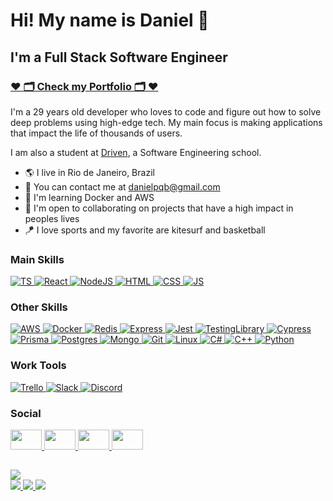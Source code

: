 Hi! My name is Daniel 👋
========================

I'm a Full Stack Software Engineer
----------------------------------

### <a href="https://danielpqb-profile.vercel.app/portfolio" target="_blank">♥️ 🗂️ Check my Portfolio 🗂️ ♥️</a>

I'm a 29 years old developer who loves to code and figure out how to solve deep problems using high-edge tech.
My main focus is making applications that impact the life of thousands of users.

I am also a student at [Driven](https://www.driven.com.br/), a Software Engineering school.

* 🌎 I live in Rio de Janeiro, Brazil
* 📧 You can contact me at [danielpqb@gmail.com](mailto:danielpqb@gmail.com)
* 🧠 I'm learning Docker and AWS
* 🤝 I'm open to collaborating on projects that have a high impact in peoples lives
* 🪁 I love sports and my favorite are kitesurf and basketball

### Main Skills

<div>
  <a href="#">
    <img src="https://img.shields.io/badge/typescript-%23007ACC.svg?style=for-the-badge&logo=typescript&logoColor=white" alt="TS" />
  </a>
  <a href="#">
    <img src="https://img.shields.io/badge/react-%2320232a.svg?style=for-the-badge&logo=react&logoColor=%2361DAFB" alt="React" />
  </a>
  <a href="#">
    <img src="https://img.shields.io/badge/node.js-6DA55F?style=for-the-badge&logo=node.js&logoColor=white" alt="NodeJS" />
  </a>
  <a href="#">
    <img src="https://img.shields.io/badge/html5-%23E34F26.svg?style=for-the-badge&logo=html5&logoColor=white" alt="HTML" />
  </a>
  <a href="#">
    <img src="https://img.shields.io/badge/css3-%231572B6.svg?style=for-the-badge&logo=css3&logoColor=white" alt="CSS" />
  </a>
  <a href="#">
    <img src="https://img.shields.io/badge/javascript-%23323330.svg?style=for-the-badge&logo=javascript&logoColor=%23F7DF1E" alt="JS" />
  </a> 
</div>

### Other Skills

<div>
  <a href="#">
    <img src="https://img.shields.io/badge/AWS-%23FF9900.svg?style=for-the-badge&logo=amazon-aws&logoColor=white" alt="AWS" />
  </a>
  <a href="#">
    <img src="https://img.shields.io/badge/docker-%230db7ed.svg?style=for-the-badge&logo=docker&logoColor=white" alt="Docker" />
  </a>
  <a href="#">
    <img src="https://img.shields.io/badge/redis-%23DD0031.svg?style=for-the-badge&logo=redis&logoColor=white" alt="Redis" />
  </a>
  <a href="#">
    <img src="https://img.shields.io/badge/express.js-%23404d59.svg?style=for-the-badge&logo=express&logoColor=%2361DAFB" alt="Express" />
  </a>
  <a href="#">
    <img src="https://img.shields.io/badge/-jest-%23C21325?style=for-the-badge&logo=jest&logoColor=white" alt="Jest" />
  </a>
  <a href="#">
    <img src="https://img.shields.io/badge/-TestingLibrary-%23E33332?style=for-the-badge&logo=testing-library&logoColor=white" alt="TestingLibrary" />
  </a>
  <a href="#">
    <img src="https://img.shields.io/badge/-cypress-%23E5E5E5?style=for-the-badge&logo=cypress&logoColor=058a5e" alt="Cypress" />  
  </a>
  <a href="#">
    <img src="https://img.shields.io/badge/Prisma-3982CE?style=for-the-badge&logo=Prisma&logoColor=white" alt="Prisma" />
  </a>
  <a href="#">
    <img src="https://img.shields.io/badge/postgres-%23316192.svg?style=for-the-badge&logo=postgresql&logoColor=white" alt="Postgres" />
  </a>
  <a href="#">
    <img src="https://img.shields.io/badge/MongoDB-%234ea94b.svg?style=for-the-badge&logo=mongodb&logoColor=white" alt="Mongo" />
  </a>
  <a href="#">
    <img src="https://img.shields.io/badge/git-%23F05033.svg?style=for-the-badge&logo=git&logoColor=white" alt="Git" />
  </a>
  <a href="#">
    <img src="https://img.shields.io/badge/Linux-FCC624?style=for-the-badge&logo=linux&logoColor=black" alt="Linux" />
  </a>
  <a href="#">
    <img src="https://img.shields.io/badge/c%23-%23239120.svg?style=for-the-badge&logo=c-sharp&logoColor=white" alt="C#" />
  </a>
  <a href="#">
    <img src="https://img.shields.io/badge/c++-%2300599C.svg?style=for-the-badge&logo=c%2B%2B&logoColor=white" alt="C++" />
  </a>
  <a href="#">
    <img src="https://img.shields.io/badge/python-3670A0?style=for-the-badge&logo=python&logoColor=ffdd54" alt="Python" />
  </a>
</div>

### Work Tools

<div>   
  <a href="#">
    <img src="https://img.shields.io/badge/Trello-%23026AA7.svg?style=for-the-badge&logo=Trello&logoColor=white" alt="Trello" />
  </a>
  <a href="#">
    <img src="https://img.shields.io/badge/Slack-4A154B?style=for-the-badge&logo=slack&logoColor=white" alt="Slack" />
  </a>
  <a href="#">
    <img src="https://img.shields.io/badge/Discord-%235865F2.svg?style=for-the-badge&logo=discord&logoColor=white" alt="Discord" />
  </a>
</div>

### Social

<div>
  <a href="mailto:danielpqb@gmail.com" target="_blank" rel="noreferrer">
    <img src="https://raw.githubusercontent.com/maurodesouza/profile-readme-generator/master/src/assets/icons/social/gmail/default.svg"
        width="50" height="32" />
  </a>
  <a href="https://discord.com/users/" target="_blank" rel="noreferrer">
    <img src="https://raw.githubusercontent.com/danielcranney/readme-generator/main/public/icons/socials/discord.svg"
        width="50" height="32" />
  </a>
  <a href="https://www.linkedin.com/in/daniel-pq-barros" target="_blank" rel="noreferrer">
    <img src="https://raw.githubusercontent.com/danielcranney/readme-generator/main/public/icons/socials/linkedin.svg"
        width="50" height="32" />
  </a>
  <a href="https://www.instagram.com/danielpqb/" target="_blank" rel="noreferrer">
    <img src="https://raw.githubusercontent.com/maurodesouza/profile-readme-generator/master/src/assets/icons/social/instagram/default.svg"
        width="50" height="32" />
  </a>


</div>

##

<div>
  <a href="https://github.com/danielpqb?tab=followers" target="_blank" rel="noreferrer">
    <img src="https://img.shields.io/github/followers/danielpqb?logo=github&style=for-the-badge&color=3382ed&labelColor=171717" />
  </a>
</div>
 
<a href="http://www.github.com/danielpqb">
  <img src="https://github-readme-stats.vercel.app/api?username=danielpqb&show_icons=true&hide=&count_private=true&title_color=3382ed&text_color=ffffff&icon_color=3382ed&bg_color=171717&hide_border=true&show_icons=true"
  />
</a>
 
<a href="http://www.github.com/danielpqb">
  <img
        src="https://github-readme-streak-stats.herokuapp.com/?user=danielpqb&stroke=ffffff&background=171717&ring=3382ed&fire=3382ed&currStreakNum=ffffff&currStreakLabel=3382ed&sideNums=ffffff&sideLabels=ffffff&dates=ffffff&hide_border=true"
  />
</a>
 
<a href="https://github.com/danielpqb">
  <img src="https://github-readme-stats.vercel.app/api/top-langs/?username=danielpqb&layout=compact&title_color=3382ed&text_color=ffffff&icon_color=3382ed&bg_color=171717&hide_border=true&locale=en&custom_title=Top%20%Languages"
  />
</a>
